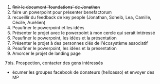 1. ~~finir le document 'foundations' de Jonathan~~
2. faire un powerpoint pour présenter benefactorum
3. recueillir du feedback de key people (Jonathan, Soheib, Lea, Camille, Cécile, Aurélien)
4. Peaufiner le powerpoint et les idées
5. Présenter le projet avec le powerpoint à mon cercle qui serait intéressé
6. Peaufiner le powerpoint, les idées et la présentation
7. Présenter le projet à des personnes clés de l'écosystème associatif
8. Peaufiner le powerpoint, les idées et la présentation
9. Amorcer le projet de landing page



7bis.
Prospection, contacter des gens intéressés
- écumer les groupes facebook de donateurs (helloasso) et envoyer des MP
